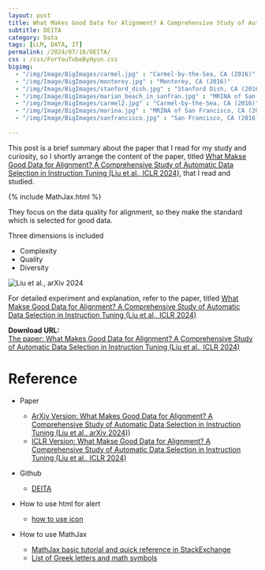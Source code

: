 ```yaml
---
layout: post
title: What Makes Good Data for Alignment? A Comprehensive Study of Automatic Data Selection in Instruction Tuning
subtitle: DEITA
category: Data
tags: [LLM, DATA, IT]
permalink: /2024/07/16/DEITA/
css : /css/ForYouTubeByHyun.css
bigimg: 
  - "/img/Image/BigImages/carmel.jpg" : "Carmel-by-the-Sea, CA (2016)"
  - "/img/Image/BigImages/monterey.jpg" : "Monterey, CA (2016)"
  - "/img/Image/BigImages/stanford_dish.jpg" : "Stanford Dish, CA (2016)"
  - "/img/Image/BigImages/marian_beach_in_sanfran.jpg" : "MRINA of San Francisco, CA (2016)"
  - "/img/Image/BigImages/carmel2.jpg" : "Carmel-by-the-Sea, CA (2016)"
  - "/img/Image/BigImages/marina.jpg" : "MRINA of San Francisco, CA (2016)"
  - "/img/Image/BigImages/sanfrancisco.jpg" : "San Francisco, CA (2016)"
  
---
```


This post is a brief summary about the paper that I read for my study and curiosity, so I shortly arrange the content of the paper, titled [What Makse Good Data for Alignment? A Comprehensive Study of Automatic Data Selection in Instruction Tuning (Liu et al., ICLR 2024)](https://openreview.net/forum?id=BTKAeLqLMw), that I read and studied. 

{% include MathJax.html %}

They focus on the data quality for alignment, so they make the standard which is selected for good data.

Three dimensions is included 
 - Complexity
 - Quality
 - Diversity

![Liu et al., arXiv 2024](/img/Image/NaturalLanguageProcessing/Papers/data/2024-07-16-DEITA/DEITA_01/png)


For detailed experiment and explanation, refer to the paper, titled [What Makse Good Data for Alignment? A Comprehensive Study of Automatic Data Selection in Instruction Tuning (Liu et al., ICLR 2024)](https://openreview.net/forum?id=BTKAeLqLMw)

<div class="alert alert-success" role="alert"><i class="fa fa-paperclip fa-lg"></i> <b>Download URL: </b><br>
  <a href="https://openreview.net/forum?id=BTKAeLqLMw">The paper: What Makes Good Data for Alignment? A Comprehensive Study of Automatic Data Selection in Instruction Tuning (Liu et al., ICLR 2024)</a></div>

# Reference 

- Paper 
  - [ArXiv Version: What Makes Good Data for Alignment? A Comprehensive Study of Automatic Data Selection in Instruction Tuning (Liu et al., arXiv 2024)](https://arxiv.org/abs/2312.15685))
  - [ICLR Version: What Makse Good Data for Alignment? A Comprehensive Study of Automatic Data Selection in Instruction Tuning (Liu et al., ICLR 2024)](https://openreview.net/forum?id=BTKAeLqLMw)

- Github
  - [DEITA](https://github.com/hkust-nlp/deita)
  
- How to use html for alert
  - [how to use icon](http://idratherbewriting.com/documentation-theme-jekyll/mydoc_icons.html)
 
- How to use MathJax 
  - [MathJax basic tutorial and quick reference in StackExchange](https://math.meta.stackexchange.com/questions/5020/mathjax-basic-tutorial-and-quick-reference)
  - [List of Greek letters and math symbols](https://www.overleaf.com/learn/latex/List_of_Greek_letters_and_math_symbols)
